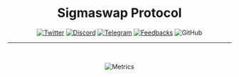 <span align="center">

# Sigmaswap Protocol

[![Twitter](https://img.shields.io/badge/Twitter-white?logo=twitter)](https://twitter.com/SigmaSwap_org)
[![Discord](https://img.shields.io/discord/991216384317075477?color=black&label=discord&logo=discord)](https://discord.gg/EEZSTCsu)
[![Telegram](https://img.shields.io/badge/-telegram-red?color=white&logo=telegram&logoColor=black)](https://t.me/+Ll1bT_Mi3Gc3Nzg1)
[![Feedbacks](https://img.shields.io/badge/-feedbacks-yellow)](https://sigmaswap.hellonext.co/)
![GitHub](https://img.shields.io/github/license/SigmaSwap/Profile.README)



---
  
<br />

![Metrics](https://metrics.lecoq.io/SigmaSwap?template=classic&languages=1&lines=1&followup=1&tweets=1&introduction=1&base=header%2C%20activity%2C%20community%2C%20repositories%2C%20metadata&base.indepth=false&base.hireable=false&base.skip=false&languages=false&languages.limit=8&languages.threshold=0%25&languages.other=false&languages.colors=github&languages.sections=most-used&languages.indepth=false&languages.analysis.timeout=15&languages.categories=markup%2C%20programming&languages.recent.categories=markup%2C%20programming&languages.recent.load=300&languages.recent.days=14&lines=false&lines.sections=base&lines.repositories.limit=4&lines.history.limit=1&followup=false&followup.sections=repositories&followup.indepth=false&followup.archived=true&introduction=false&introduction.title=true&tweets=false&tweets.user=.user.twitter&tweets.attachments=false&tweets.limit=2&config.timezone=Asia%2FDubai)

</span>
